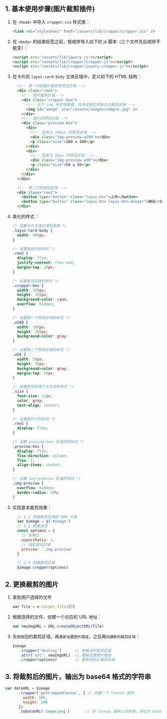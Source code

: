 ## 1. 基本使用步骤(图片裁剪插件)

1. 在 `<head>` 中导入 `cropper.css` 样式表：

   ```html
   <link rel="stylesheet" href="/assets/lib/cropper/cropper.css" />
   ```

2. 在 `<body>` 的结束标签之前，按顺序导入如下的 js 脚本（三个文件先后顺序不能变）：

   ```html
   <script src="/assets/lib/jquery.js"></script>
   <script src="/assets/lib/cropper/Cropper.js"></script>
   <script src="/assets/lib/cropper/jquery-cropper.js"></script>
   ```

3. 在卡片的 `layui-card-body` 主体区域中，定义如下的 HTML 结构：

   ```html
     <!-- 第一行的图片裁剪和预览区域 -->
     <div class="row1">
       <!-- 图片裁剪区域 -->
       <div class="cropper-box">
         <!-- 这个 img 标签很重要，将来会把它初始化为裁剪区域 -->
         <img id="image" src="/assets/images/sample.jpg" />
       </div>
       <!-- 图片的预览区域 -->
       <div class="preview-box">
         <div>
           <!-- 宽高为 100px 的预览区域 -->
           <div class="img-preview w100"></div>
           <p class="size">100 x 100</p>
         </div>
         <div>
           <!-- 宽高为 50px 的预览区域 -->
           <div class="img-preview w50"></div>
           <p class="size">50 x 50</p>
         </div>
       </div>
     </div>
   
     <!-- 第二行的按钮区域 -->
     <div class="row2">
       <button type="button" class="layui-btn">上传</button>
       <button type="button" class="layui-btn layui-btn-danger">确定</button>
     </div>
   ```

4. 美化的样式：

   ```css
   /* 设置卡片主体区域的宽度 */
   .layui-card-body {
     width: 500px;
   }
   
   /* 设置按钮行的样式 */
   .row2 {
     display: flex;
     justify-content: flex-end;
     margin-top: 20px;
   }
   
   /* 设置裁剪区域的样式 */
   .cropper-box {
     width: 350px;
     height: 350px;
     background-color: cyan;
     overflow: hidden;
   }
   
   /* 设置第一个预览区域的样式 */
   .w100 {
     width: 100px;
     height: 100px;
     background-color: gray;
   }
   
   /* 设置第二个预览区域的样式 */
   .w50 {
     width: 50px;
     height: 50px;
     background-color: gray;
     margin-top: 50px;
   }
   
   /* 设置预览区域下方文本的样式 */
   .size {
     font-size: 12px;
     color: gray;
     text-align: center;
   }
   
   /* 设置图片行的样式 */
   .row1 {
     display: flex;
   }
   
   /* 设置 preview-box 区域的的样式 */
   .preview-box {
     display: flex;
     flex-direction: column;
     flex: 1;
     align-items: center;
   }
   
   /* 设置 img-preview 区域的样式 */
   .img-preview {
     overflow: hidden;
     border-radius: 50%;
   }
   ```

5. 实现基本裁剪效果：

   ```js
     // 1.1 获取裁剪区域的 DOM 元素
     var $image = $('#image')
     // 1.2 配置选项
     const options = {
       // 纵横比
       aspectRatio: 1,
       // 指定预览区域
       preview: '.img-preview'
     }
   
     // 1.3 创建裁剪区域
     $image.cropper(options)
   ```



## 2. 更换裁剪的图片

1. 拿到用户选择的文件

   ```js
   var file = e.target.files[0]
   ```

2. 根据选择的文件，创建一个对应的 URL 地址：

   ```js
   var newImgURL = URL.createObjectURL(file)
   ```

3. 先`销毁`旧的裁剪区域，再`重新设置图片路径`，之后再`创建新的裁剪区域`：

   ```js
   $image
      .cropper('destroy')      // 销毁旧的裁剪区域
      .attr('src', newImgURL)  // 重新设置图片路径
      .cropper(options)        // 重新初始化裁剪区域
   ```

   

## 3. 将裁剪后的图片，输出为 base64 格式的字符串

```js
var dataURL = $image
      .cropper('getCroppedCanvas', { // 创建一个 Canvas 画布
        width: 100,
        height: 100
      })
      .toDataURL('image/png')       // 将 Canvas 画布上的内容，转化为 base64 格式的字符串
```



